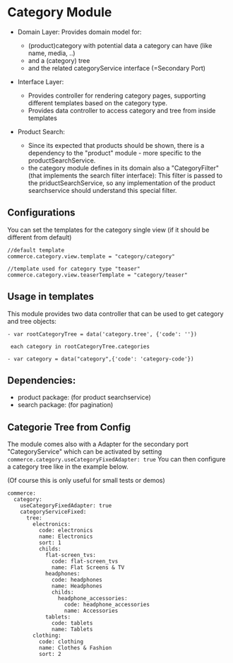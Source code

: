 # Category Module

* Domain Layer: Provides domain model for:
    * (product)category with potential data a category can have (like name, media, ..)
    * and a (category) tree
    * and the related categoryService interface (=Secondary Port)
    
* Interface Layer:
    * Provides controller for rendering category pages, supporting different templates based on the category type.
    * Provides data controller to access category and tree from inside templates
    
* Product Search:
    * Since its expected that products should be shown, there is a dependency to the "product" module - more specific to the productSearchService.
    * the category module defines in its domain also a "CategoryFilter" (that implements the search filter interface): This filter is passed to the priductSearchService, so any implementation of the product searchservice should understand this special filter.

## Configurations

You can set the templates for the category single view (if it should be different from default)
```
//default template
commerce.category.view.template = "category/category"

//template used for category type "teaser"
commerce.category.view.teaserTemplate = "category/teaser"
```

## Usage in templates
This module provides two data controller that can be used to get category and tree objects:
```
- var rootCategoryTree = data('category.tree', {'code': ''})

 each category in rootCategoryTree.categories
 
- var category = data("category",{'code': 'category-code'})

```

## Dependencies:
* product package: (for product searchservice) 
* search package: (for pagination)


## Categorie Tree from Config

The module comes also with a Adapter for the secondary port "CategoryService" which can be activated by setting `commerce.category.useCategoryFixedAdapter: true`
You can then configure a category tree like in the example below.

(Of course this is only useful for small tests or demos)

```
commerce:
  category:
    useCategoryFixedAdapter: true
    categoryServiceFixed:
      tree:
        electronics:
          code: electronics
          name: Electronics
          sort: 1
          childs:
            flat-screen_tvs:
              code: flat-screen_tvs
              name: Flat Screens & TV
            headphones:
              code: headphones
              name: Headphones
              childs:
                headphone_accessories:
                  code: headphone_accessories
                  name: Accessories
            tablets:
              code: tablets
              name: Tablets
        clothing:
          code: clothing
          name: Clothes & Fashion
          sort: 2
```